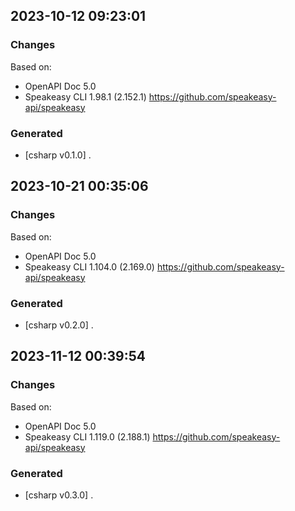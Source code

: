 

## 2023-10-12 09:23:01
### Changes
Based on:
- OpenAPI Doc 5.0 
- Speakeasy CLI 1.98.1 (2.152.1) https://github.com/speakeasy-api/speakeasy
### Generated
- [csharp v0.1.0] .

## 2023-10-21 00:35:06
### Changes
Based on:
- OpenAPI Doc 5.0 
- Speakeasy CLI 1.104.0 (2.169.0) https://github.com/speakeasy-api/speakeasy
### Generated
- [csharp v0.2.0] .

## 2023-11-12 00:39:54
### Changes
Based on:
- OpenAPI Doc 5.0 
- Speakeasy CLI 1.119.0 (2.188.1) https://github.com/speakeasy-api/speakeasy
### Generated
- [csharp v0.3.0] .